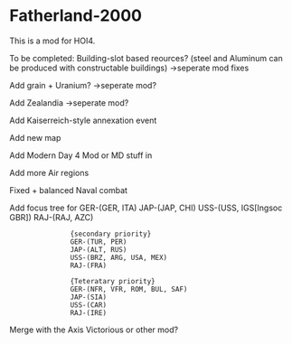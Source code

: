 # Fatherland-2000

This is a mod for HOI4.

  To be completed:
  Building-slot based reources? (steel and Aluminum can be produced with constructable buildings) ->seperate mod fixes
  
  Add grain + Uranium? ->seperate mod?
  
  Add Zealandia ->seperate mod?
  
  Add Kaiserreich-style annexation event
  
  Add new map
  
  Add Modern Day 4 Mod or MD stuff in
  
  Add more Air regions
  
  Fixed + balanced Naval combat
  
  Add focus tree for GER-(GER, ITA)
                   JAP-(JAP, CHI)
                   USS-(USS, IGS[Ingsoc GBR])
                   RAJ-(RAJ, AZC)
                   
                   {secondary priority}
                   GER-(TUR, PER)
                   JAP-(ALT, RUS)
                   USS-(BRZ, ARG, USA, MEX)
                   RAJ-(FRA)
                   
                   {Teteratary priority}
                   GER-(NFR, VFR, ROM, BUL, SAF)
                   JAP-(SIA)
                   USS-(CAR)
                   RAJ-(IRE)


Merge with the Axis Victorious or other mod?